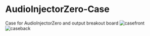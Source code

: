 # AudioInjectorZero-Case
Case for AudioInjectorZero and output breakout board
![casefront](https://user-images.githubusercontent.com/12618683/167170852-3abb4659-8c57-4c01-9999-4bc63b6e16b6.jpg)
![caseback](https://user-images.githubusercontent.com/12618683/167170858-8185df4f-f36a-4f84-bc4a-fb0d236c6f49.jpg)
